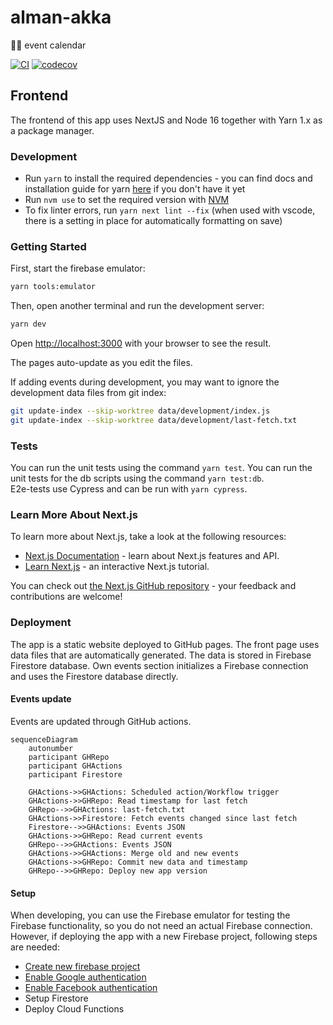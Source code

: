 # alman-akka

🏳️‍🌈 event calendar

[![CI](https://github.com/kaupunginnaiset/alman-akka/actions/workflows/ci.yml/badge.svg)](https://github.com/kaupunginnaiset/alman-akka/actions/workflows/ci.yml)
[![codecov](https://codecov.io/gh/kaupunginnaiset/alman-akka/branch/main/graph/badge.svg?token=NRWPWLHM1M)](https://codecov.io/gh/kaupunginnaiset/alman-akka)

## Frontend

The frontend of this app uses NextJS and Node 16 together with Yarn 1.x as a package manager.

### Development

- Run `yarn` to install the required dependencies - you can find docs and installation guide for yarn [here](https://classic.yarnpkg.com/lang/en/) if you don't have it yet
- Run `nvm use` to set the required version with [NVM](https://github.com/nvm-sh/nvm)
- To fix linter errors, run `yarn next lint --fix` (when used with vscode, there is a setting in place for automatically formatting on save)

### Getting Started

First, start the firebase emulator:

```bash
yarn tools:emulator
```

Then, open another terminal and run the development server:

```bash
yarn dev
```

Open [http://localhost:3000](http://localhost:3000) with your browser to see the result.

The pages auto-update as you edit the files.

If adding events during development, you may want to ignore the development data files from git index:

```bash
git update-index --skip-worktree data/development/index.js
git update-index --skip-worktree data/development/last-fetch.txt
```

### Tests

You can run the unit tests using the command `yarn test`.
You can run the unit tests for the db scripts using the command `yarn test:db`.  
E2e-tests use Cypress and can be run with `yarn cypress`.

### Learn More About Next.js

To learn more about Next.js, take a look at the following resources:

- [Next.js Documentation](https://nextjs.org/docs) - learn about Next.js features and API.
- [Learn Next.js](https://nextjs.org/learn) - an interactive Next.js tutorial.

You can check out [the Next.js GitHub repository](https://github.com/vercel/next.js/) - your feedback and contributions are welcome!

### Deployment

The app is a static website deployed to GitHub pages.
The front page uses data files that are automatically generated. The data is stored in Firebase Firestore database.
Own events section initializes a Firebase connection and uses the Firestore database directly.

#### Events update

Events are updated through GitHub actions.

```mermaid
sequenceDiagram
    autonumber
    participant GHRepo
    participant GHActions
    participant Firestore

    GHActions->>GHActions: Scheduled action/Workflow trigger
    GHActions->>GHRepo: Read timestamp for last fetch
    GHRepo-->>GHActions: last-fetch.txt
    GHActions->>Firestore: Fetch events changed since last fetch
    Firestore-->>GHActions: Events JSON
    GHActions->>GHRepo: Read current events
    GHRepo-->>GHActions: Events JSON
    GHActions->>GHActions: Merge old and new events
    GHActions->>GHRepo: Commit new data and timestamp
    GHRepo-->>GHRepo: Deploy new app version
```

#### Setup

When developing, you can use the Firebase emulator for testing the Firebase functionality, so you do not need an actual Firebase connection.
However, if deploying the app with a new Firebase project, following steps are needed:

* [Create new firebase project](https://cloud.google.com/firestore/docs/client/get-firebase)
* [Enable Google authentication](https://firebase.google.com/docs/auth/web/google-signin#before_you_begin)
* [Enable Facebook authentication](https://firebase.google.com/docs/auth/web/facebook-login#before_you_begin)
* Setup Firestore
* Deploy Cloud Functions
